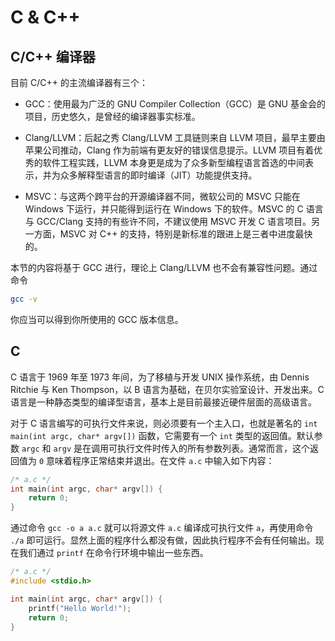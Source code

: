 # C & C++

## C/C++ 编译器

目前 C/C++ 的主流编译器有三个：

- GCC：使用最为广泛的 GNU Compiler Collection（GCC）是 GNU 基金会的项目，历史悠久，是曾经的编译器事实标准。

- Clang/LLVM：后起之秀 Clang/LLVM 工具链则来自 LLVM 项目，最早主要由苹果公司推动，Clang 作为前端有更友好的错误信息提示。LLVM 项目有着优秀的软件工程实践，LLVM 本身更是成为了众多新型编程语言首选的中间表示，并为众多解释型语言的即时编译（JIT）功能提供支持。

- MSVC：与这两个跨平台的开源编译器不同，微软公司的 MSVC 只能在 Windows 下运行，并只能得到运行在 Windows 下的软件。MSVC 的 C 语言与 GCC/Clang 支持的有些许不同，不建议使用 MSVC 开发 C 语言项目。另一方面，MSVC 对 C++ 的支持，特别是新标准的跟进上是三者中进度最快的。

本节的内容将基于 GCC 进行，理论上 Clang/LLVM 也不会有兼容性问题。通过命令

```bash
gcc -v
```

你应当可以得到你所使用的 GCC 版本信息。

## C

C 语言于 1969 年至 1973 年间，为了移植与开发 UNIX 操作系统，由 Dennis Ritchie 与 Ken Thompson，以 B 语言为基础，在贝尔实验室设计、开发出来。C 语言是一种静态类型的编译型语言，基本上是目前最接近硬件层面的高级语言。

对于 C 语言编写的可执行文件来说，则必须要有一个主入口，也就是著名的 `int main(int argc, char* argv[])` 函数，它需要有一个 `int` 类型的返回值。默认参数 `argc` 和 `argv` 是在调用可执行文件时传入的所有参数列表。通常而言，这个返回值为 `0` 意味着程序正常结束并退出。在文件 `a.c` 中输入如下内容：

```C
/* a.c */
int main(int argc, char* argv[]) {
    return 0;
}
```

通过命令 `gcc -o a a.c` 就可以将源文件 `a.c` 编译成可执行文件 `a`，再使用命令 `./a` 即可运行。显然上面的程序什么都没有做，因此执行程序不会有任何输出。现在我们通过 `printf` 在命令行环境中输出一些东西。

```C
/* a.c */
#include <stdio.h>

int main(int argc, char* argv[]) {
    printf("Hello World!");
    return 0;
}
```
